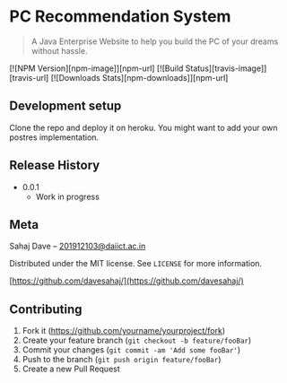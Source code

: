 # PC Recommendation System
> A Java Enterprise Website to help you build the PC of your dreams without hassle.

[![NPM Version][npm-image]][npm-url]
[![Build Status][travis-image]][travis-url]
[![Downloads Stats][npm-downloads]][npm-url]

## Development setup

Clone the repo and deploy it on heroku. You might want to add your own postres implementation.


## Release History


* 0.0.1
    * Work in progress

## Meta

Sahaj Dave – 201912103@daiict.ac.in

Distributed under the MIT license. See ``LICENSE`` for more information.

[https://github.com/davesahaj/](https://github.com/davesahaj/)

## Contributing

1. Fork it (<https://github.com/yourname/yourproject/fork>)
2. Create your feature branch (`git checkout -b feature/fooBar`)
3. Commit your changes (`git commit -am 'Add some fooBar'`)
4. Push to the branch (`git push origin feature/fooBar`)
5. Create a new Pull Request

